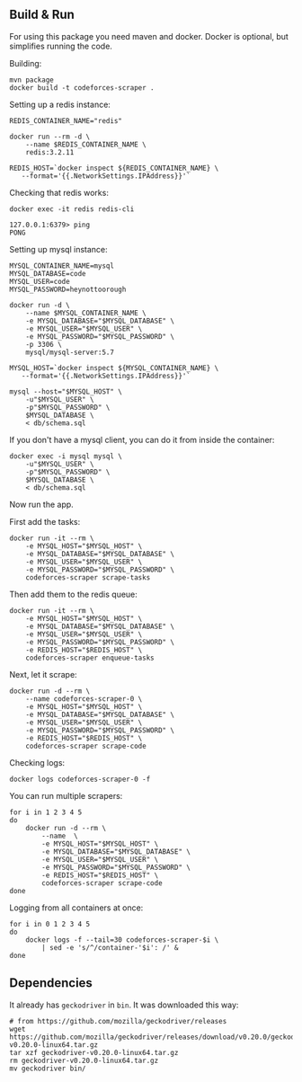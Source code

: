 ## Build & Run

For using this package you need maven and docker.
Docker is optional, but simplifies running the code.

Building:

    mvn package
    docker build -t codeforces-scraper .

Setting up a redis instance:

    REDIS_CONTAINER_NAME="redis"

    docker run --rm -d \
        --name $REDIS_CONTAINER_NAME \
        redis:3.2.11

    REDIS_HOST=`docker inspect ${REDIS_CONTAINER_NAME} \
       --format='{{.NetworkSettings.IPAddress}}'`

Checking that redis works:

    docker exec -it redis redis-cli

    127.0.0.1:6379> ping
    PONG

Setting up mysql instance:

    MYSQL_CONTAINER_NAME=mysql
    MYSQL_DATABASE=code
    MYSQL_USER=code
    MYSQL_PASSWORD=heynottoorough

    docker run -d \
        --name $MYSQL_CONTAINER_NAME \
        -e MYSQL_DATABASE="$MYSQL_DATABASE" \
        -e MYSQL_USER="$MYSQL_USER" \
        -e MYSQL_PASSWORD="$MYSQL_PASSWORD" \
        -p 3306 \
        mysql/mysql-server:5.7

    MYSQL_HOST=`docker inspect ${MYSQL_CONTAINER_NAME} \
       --format='{{.NetworkSettings.IPAddress}}'`

    mysql --host="$MYSQL_HOST" \
        -u"$MYSQL_USER" \
        -p"$MYSQL_PASSWORD" \
        $MYSQL_DATABASE \
        < db/schema.sql

If you don't have a mysql client, you can do it from inside the container:

    docker exec -i mysql mysql \
        -u"$MYSQL_USER" \
        -p"$MYSQL_PASSWORD" \
        $MYSQL_DATABASE \
        < db/schema.sql

Now run the app.

First add the tasks:

    docker run -it --rm \
        -e MYSQL_HOST="$MYSQL_HOST" \
        -e MYSQL_DATABASE="$MYSQL_DATABASE" \
        -e MYSQL_USER="$MYSQL_USER" \
        -e MYSQL_PASSWORD="$MYSQL_PASSWORD" \
        codeforces-scraper scrape-tasks

Then add them to the redis queue:

    docker run -it --rm \
        -e MYSQL_HOST="$MYSQL_HOST" \
        -e MYSQL_DATABASE="$MYSQL_DATABASE" \
        -e MYSQL_USER="$MYSQL_USER" \
        -e MYSQL_PASSWORD="$MYSQL_PASSWORD" \
        -e REDIS_HOST="$REDIS_HOST" \
        codeforces-scraper enqueue-tasks


Next, let it scrape:

    docker run -d --rm \
        --name codeforces-scraper-0 \
        -e MYSQL_HOST="$MYSQL_HOST" \
        -e MYSQL_DATABASE="$MYSQL_DATABASE" \
        -e MYSQL_USER="$MYSQL_USER" \
        -e MYSQL_PASSWORD="$MYSQL_PASSWORD" \
        -e REDIS_HOST="$REDIS_HOST" \
        codeforces-scraper scrape-code


Checking logs:

    docker logs codeforces-scraper-0 -f


You can run multiple scrapers:

    for i in 1 2 3 4 5
    do
        docker run -d --rm \
            --name  \
            -e MYSQL_HOST="$MYSQL_HOST" \
            -e MYSQL_DATABASE="$MYSQL_DATABASE" \
            -e MYSQL_USER="$MYSQL_USER" \
            -e MYSQL_PASSWORD="$MYSQL_PASSWORD" \
            -e REDIS_HOST="$REDIS_HOST" \
            codeforces-scraper scrape-code
    done

Logging from all containers at once:

    for i in 0 1 2 3 4 5
    do
        docker logs -f --tail=30 codeforces-scraper-$i \
            | sed -e 's/^/container-'$i': /' &
    done


## Dependencies

It already has `geckodriver` in `bin`. It was downloaded this way:

    # from https://github.com/mozilla/geckodriver/releases
    wget https://github.com/mozilla/geckodriver/releases/download/v0.20.0/geckodriver-v0.20.0-linux64.tar.gz
    tar xzf geckodriver-v0.20.0-linux64.tar.gz
    rm geckodriver-v0.20.0-linux64.tar.gz
    mv geckodriver bin/
